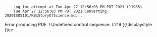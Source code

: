         Log for attempt at Tue Apr 27 12:56:03 PM PDT 2021 (11985)
        Tue Apr 27 12:56:03 PM PDT 2021 Converting 2020ISOS101/KBxStoryOfScience.md...
Error producing PDF.
! Undefined control sequence.
l.219   \({\displaystyle {\ce

